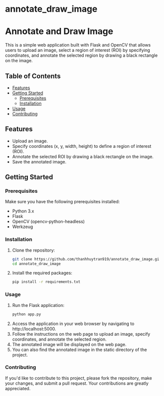 # annotate_draw_image
# Annotate and Draw Image

This is a simple web application built with Flask and OpenCV that allows users to upload an image, select a region of interest (ROI) by specifying coordinates, and annotate the selected region by drawing a black rectangle on the image.

## Table of Contents
- [Features](#features)
- [Getting Started](#getting-started)
  - [Prerequisites](#prerequisites)
  - [Installation](#installation)
- [Usage](#usage)
- [Contributing](#contributing)

## Features

- Upload an image.
- Specify coordinates (x, y, width, height) to define a region of interest (ROI).
- Annotate the selected ROI by drawing a black rectangle on the image.
- Save the annotated image.

## Getting Started

### Prerequisites

Make sure you have the following prerequisites installed:

- Python 3.x
- Flask
- OpenCV (opencv-python-headless)
- Werkzeug

### Installation

1. Clone the repository:

   ```bash
   git clone https://github.com/thanhhuytran919/annotate_draw_image.git
   cd annotate_draw_image
2. Install the required packages:
   ```bash
   pip install -r requirements.txt

### Usage

1. Run the Flask application:
   ```bash
   python app.py
2. Access the application in your web browser by navigating to http://localhost:5000.
3. Follow the instructions on the web page to upload an image, specify coordinates, and annotate the selected region.
4. The annotated image will be displayed on the web page.
5. You can also find the annotated image in the static directory of the project.

### Contributing

If you'd like to contribute to this project, please fork the repository, make your changes, and submit a pull request. Your contributions are greatly appreciated.
